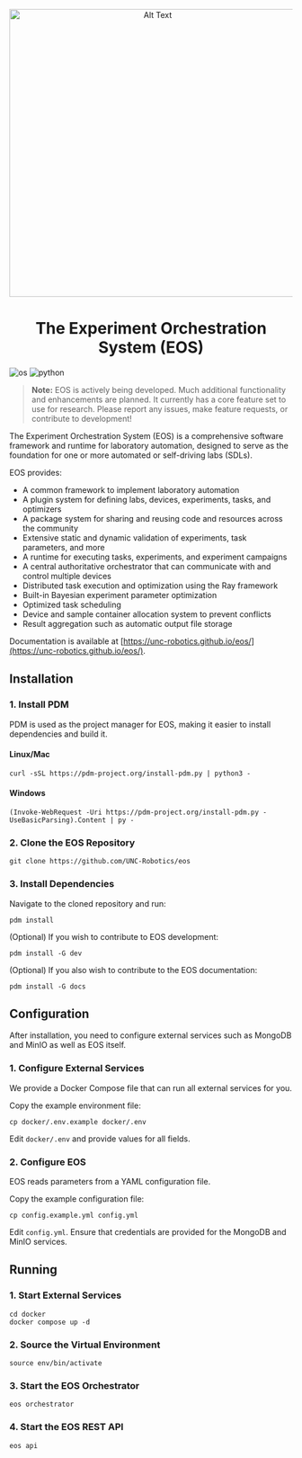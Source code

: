 <p align="center">
    <img src="docs/_static/img/eos-logo.png" alt="Alt Text" width="512">
</p>

<h1 align="center">The Experiment Orchestration System (EOS)</h1>

![os](https://img.shields.io/badge/OS-win%7Cmac%7Clinux-9cf)
![python](https://img.shields.io/badge/Python-3.10+-darkgreen)

> **Note:** EOS is actively being developed. Much additional functionality and enhancements are planned.
> It currently has a core feature set to use for research. Please report any issues, make feature requests, or contribute to development!

The Experiment Orchestration System (EOS) is a comprehensive software framework and runtime for laboratory automation, designed
to serve as the foundation for one or more automated or self-driving labs (SDLs).

EOS provides:

* A common framework to implement laboratory automation
* A plugin system for defining labs, devices, experiments, tasks, and optimizers
* A package system for sharing and reusing code and resources across the community
* Extensive static and dynamic validation of experiments, task parameters, and more
* A runtime for executing tasks, experiments, and experiment campaigns
* A central authoritative orchestrator that can communicate with and control multiple devices
* Distributed task execution and optimization using the Ray framework
* Built-in Bayesian experiment parameter optimization
* Optimized task scheduling
* Device and sample container allocation system to prevent conflicts
* Result aggregation such as automatic output file storage

Documentation is available at [https://unc-robotics.github.io/eos/](https://unc-robotics.github.io/eos/).

## Installation

### 1. Install PDM

PDM is used as the project manager for EOS, making it easier to install dependencies and build it.

#### Linux/Mac

```shell
curl -sSL https://pdm-project.org/install-pdm.py | python3 -
```

#### Windows

```shell
(Invoke-WebRequest -Uri https://pdm-project.org/install-pdm.py -UseBasicParsing).Content | py -
```

### 2. Clone the EOS Repository

```shell
git clone https://github.com/UNC-Robotics/eos
```

### 3. Install Dependencies

Navigate to the cloned repository and run:

```shell
pdm install
```

(Optional) If you wish to contribute to EOS development:

```shell
pdm install -G dev
```

(Optional) If you also wish to contribute to the EOS documentation:

```shell
pdm install -G docs
```

## Configuration

After installation, you need to configure external services such as MongoDB and MinIO as well as EOS itself.

### 1. Configure External Services

We provide a Docker Compose file that can run all external services for you.

Copy the example environment file:

```shell
cp docker/.env.example docker/.env
```

Edit `docker/.env` and provide values for all fields.

### 2. Configure EOS

EOS reads parameters from a YAML configuration file.

Copy the example configuration file:

```shell
cp config.example.yml config.yml
```

Edit `config.yml`. Ensure that credentials are provided for the MongoDB and MinIO services.

## Running
### 1. Start External Services

```shell
cd docker
docker compose up -d
```

### 2. Source the Virtual Environment

```shell
source env/bin/activate
```

### 3. Start the EOS Orchestrator

```shell
eos orchestrator
```

### 4. Start the EOS REST API

```shell
eos api
```
